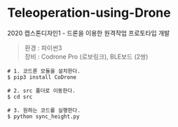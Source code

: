 # Teleoperation-using-Drone
2020 캡스톤디자인1 - 드론을 이용한 원격작업 프로토타입 개발

> 환경 : 파이썬3 <br>
> 장비 : Codrone Pro (로보링크), BLE보드 (2쌍)

```
# 1. 코드론 모듈을 설치한다.
$ pip3 install CoDrone

# 2. src 폴더로 이동한다.
$ cd src

# 3. 원하는 코드를 실행한다.
$ python sync_height.py
```
